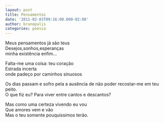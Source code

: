 ```yaml
---
layout: post
title: Pensamentos
date: '2011-02-03T09:16:00.000-02:00'
author: brunopulis
categories: poesia
---
```


Meus pensamentos já são teus<br />
Desejos,sonhos,esperanças <br />
minha existência enfim...<br />

Falta-me uma coisa: teu coração<br />
Estrada incerta<br />
onde padeço por caminhos sinuosos<br />

Os dias passam e sofro pela a ausência de não poder recostar-me em teu peito.<br />
O que fiz eu? Para viver entre cantos e descantos? <br />

Mas como uma certeza vivendo eu vou<br />
Que amores vem e vão<br />
Mas o teu somente pouquíssimos terão.<br />
